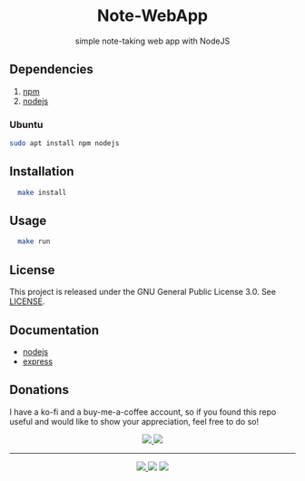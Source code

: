 <h1 align="center">Note-WebApp</h1>
<p align="center">
  simple note-taking web app with NodeJS
</p>

## Dependencies
1. [npm](https://docs.npmjs.com/)
2. [nodejs](https://nodejs.dev/en/learn/)

### Ubuntu 
```sh 
sudo apt install npm nodejs
```

## Installation
```sh
  make install
```

## Usage
```sh
  make run
```

## License
This project is released under the GNU General Public License 3.0. See [LICENSE](LICENSE).

## Documentation
- [nodejs](https://nodejs.dev/en/learn/)
- [express](https://expressjs.com/en/4x/api.html)

## Donations
I have a ko-fi and a buy-me-a-coffee account, so if you found this repo useful and would like to show your appreciation, feel free to do so!

<p align="center">
<a href="https://ko-fi.com/duclos">
<img src="https://img.shields.io/badge/donation-ko--fi-red.svg">
</a>

<a href="https://www.buymeacoffee.com/danielduclos">
<img src="https://img.shields.io/badge/donation-buy--me--coffee-green.svg">
</a>

</p>

---
<p align="center">
<a href="https://github.com/duclos-cavalcanti/note-webapp/LICENSE">
  <img src="https://img.shields.io/badge/license-GPL3-green.svg" />
</a>
<a>
  <img src="https://img.shields.io/github/languages/code-size/duclos-cavalcanti/note-webapp.svg" />
</a>
<a>
  <img src="https://img.shields.io/github/commit-activity/m/duclos-cavalcanti/note-webapp.svg" />
</a>
